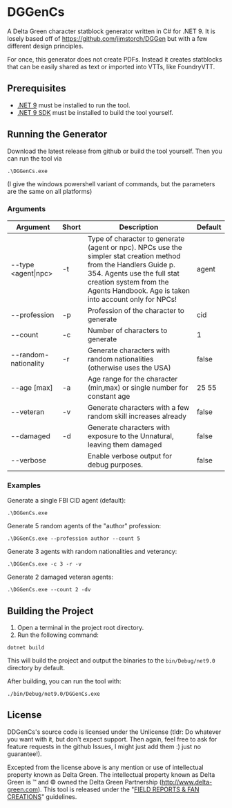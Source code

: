 # DGGenCs

A Delta Green character statblock generator written in C# for .NET 9. It is losely based off of https://github.com/jimstorch/DGGen but with a few different design principles.

For once, this generator does not create PDFs. Instead it creates statblocks that can be easily shared as text or imported into VTTs, like FoundryVTT.

## Prerequisites
- [.NET 9](https://dotnet.microsoft.com/download/dotnet/9.0) must be installed to run the tool.
- [.NET 9 SDK](https://dotnet.microsoft.com/download/dotnet/9.0) must be installed to build the tool yourself.

## Running the Generator

Download the latest release from github or build the tool yourself. Then you can run the tool via

```
.\DGGenCs.exe
```

(I give the windows powershell variant of commands, but the parameters are the same on all platforms)


### Arguments

| Argument                | Short | Description                                                                  | Default |
|-------------------------|-------|------------------------------------------------------------------------------|---------|
| --type <agent\|npc>      | -t    | Type of character to generate (agent or npc). NPCs use the simpler stat creation method from the Handlers Guide p. 354. Agents use the full stat creation system from the Agents Handbook. Age is taken into account only for NPCs! | agent   |
| --profession <name>     | -p    | Profession of the character to generate                                      | cid     |
| --count <number>        | -c    | Number of characters to generate                                             | 1       |
| --random-nationality    | -r    | Generate characters with random nationalities (otherwise uses the USA)       | false   |
| --age <min> [max]       | -a    | Age range for the character (min,max) or single number for constant age      | 25 55   |
| --veteran               | -v    | Generate characters with a few random skill increases already                | false   |
| --damaged               | -d    | Generate characters with exposure to the Unnatural, leaving them damaged     | false   |
| --verbose               |        | Enable verbose output for debug purposes.                                    | false   |

### Examples

Generate a single FBI CID agent (default):

```
.\DGGenCs.exe
```

Generate 5 random agents of the "author" profession:

```
.\DGGenCs.exe --profession author --count 5
```

Generate 3 agents with random nationalities and veterancy:

```
.\DGGenCs.exe -c 3 -r -v
```

Generate 2 damaged veteran agents:

```
.\DGGenCs.exe --count 2 -dv
```

## Building the Project

1. Open a terminal in the project root directory.
2. Run the following command:

``` 
dotnet build
```

This will build the project and output the binaries to the `bin/Debug/net9.0` directory by default.

After building, you can run the tool with:

```
./bin/Debug/net9.0/DGGenCs.exe
```

## License

DDGenCs's source code is licensed under the Unlicense (tldr: Do whatever you want with it, but don't expect support. Then again, feel free to ask for feature requests in the github Issues, I might just add them :) just no guarantee!).

Excepted from the license above is any mention or use of intellectual property known as Delta Green. The intellectual property known as Delta Green is ™ and © owned the Delta Green Partnership (http://www.delta-green.com). This tool is released under the "[FIELD REPORTS & FAN CREATIONS](https://www.delta-green.com/questions/)" guidelines.

